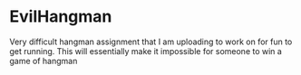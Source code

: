 EvilHangman
===========

Very difficult hangman assignment that I am uploading to work on for fun to get running. This will essentially make it impossible for someone to win a game of hangman
